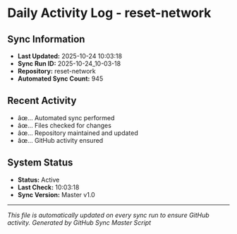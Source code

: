 ﻿# Daily Activity Log - reset-network

## Sync Information
- **Last Updated:** 2025-10-24 10:03:18
- **Sync Run ID:** 2025-10-24_10-03-18
- **Repository:** reset-network
- **Automated Sync Count:** 945

## Recent Activity
- âœ… Automated sync performed
- âœ… Files checked for changes
- âœ… Repository maintained and updated
- âœ… GitHub activity ensured

## System Status
- **Status:** Active
- **Last Check:** 10:03:18
- **Sync Version:** Master v1.0

---
*This file is automatically updated on every sync run to ensure GitHub activity.*
*Generated by GitHub Sync Master Script*
